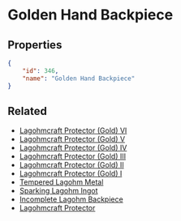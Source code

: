 # Golden Hand Backpiece

<no description available>

## Properties

```json
{
    "id": 346,
    "name": "Golden Hand Backpiece"
}
```

## Related

- [Lagohmcraft Protector (Gold) VI](../items/20325-lagohmcraft-protector-gold-vi.md)
- [Lagohmcraft Protector (Gold) V](../items/20324-lagohmcraft-protector-gold-v.md)
- [Lagohmcraft Protector (Gold) IV](../items/20323-lagohmcraft-protector-gold-iv.md)
- [Lagohmcraft Protector (Gold) III](../items/20322-lagohmcraft-protector-gold-iii.md)
- [Lagohmcraft Protector (Gold) II](../items/20321-lagohmcraft-protector-gold-ii.md)
- [Lagohmcraft Protector (Gold) I](../items/20320-lagohmcraft-protector-gold-i.md)
- [Tempered Lagohm Metal](../items/20281-tempered-lagohm-metal.md)
- [Sparking Lagohm Ingot](../items/20282-sparking-lagohm-ingot.md)
- [Incomplete Lagohm Backpiece](../items/20283-incomplete-lagohm-backpiece.md)
- [Lagohmcraft Protector](../items/20335-lagohmcraft-protector.md)

